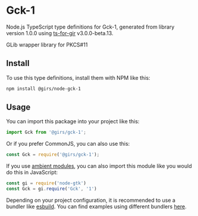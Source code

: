 
# Gck-1

Node.js TypeScript type definitions for Gck-1, generated from library version 1.0.0 using [ts-for-gir](https://github.com/gjsify/ts-for-gjs) v3.0.0-beta.13.

GLib wrapper library for PKCS#11

## Install

To use this type definitions, install them with NPM like this:
```bash
npm install @girs/node-gck-1
```

## Usage

You can import this package into your project like this:
```ts
import Gck from '@girs/gck-1';
```

Or if you prefer CommonJS, you can also use this:
```ts
const Gck = require('@girs/gck-1');
```

If you use [ambient modules](https://github.com/gjsify/ts-for-gir/tree/main/packages/cli#ambient-modules), you can also import this module like you would do this in JavaScript:

```ts
const gi = require('node-gtk')
const Gck = gi.require('Gck', '1')
```

Depending on your project configuration, it is recommended to use a bundler like [esbuild](https://esbuild.github.io/). You can find examples using different bundlers [here](https://github.com/gjsify/ts-for-gir/tree/main/examples).